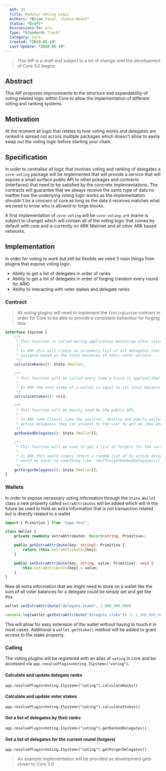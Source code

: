 ```yaml
---
  AIP: 33
  Title: Modular Voting Logic
  Authors: *Brian Faust, Joshua Noack*
  Status: *Draft*
  Discussions-To: n/a
  Type: *Standards Track*
  Category: Core
  Created: *2019-05-19*
  Last Update: *2019-05-19*
---
```


> This AIP is a draft and subject to a lot of change until the development of Core 3.0 begins.

## Abstract

This AIP proposes improvements to the structure and expandability of voting related logic within Core to allow the implementation of different voting and ranking systems.

## Motivation

At the moment all logic that relates to how voting works and delegates are ranked is spread out across multiple packages which doesn't allow to easily swap out the voting logic before starting your chain.

## Specification

In order to centralise all logic that involves voting and ranking of delegates a `core-voting` package will be implemented that will provide a service that will expose a small surface public API to other pckages and contracts (interfaces) that need to be satisfied by the concrete implementations. The contracts will guarantee that we always receive the same type of data no mattter how the underlying voting logic works as the implementation shouldn't be a concern of core as long as the data it receives matches what we need to know who is allowed to forge blocks.

A first implementation of `core-voting` will be `core-voting-ark` (name is subject to change) which will contain all of the voting logic that comes by default with core and is currently on ARK Mainnet and all other ARK based networks.

## Implementation

In order for voting to work but still be flexible we need 3 main things from plugins that expose voting logic.

- Ability to get a list of delegates in order of ranks
- Ability to get a list of delegates in order of forging (random every round for ARK)
- Ability to interacting with voter stakes and delegate ranks

### Contract

> All voting plugins will need to implement the `IVotingSystem` contract in order for Core to be able to provide a consistent behaviour for forging lists.

```ts
interface ISystem {
    /**
     * This function is called during application bootstrap after voting transactions are applied.
     *
     * In ARK this will create an in-memory list of all delegates that get a numerical rank
     * assigned based on the total balances of their voter wallets.
     */
    calculateRanks(): State.IWallet;
    
    /**
     * This function will be called every time a block is applied that contains transactions.
     *
     * In ARK the vote stake of a wallet is equal to its total balance and the sum of those is used to rank a delegate.
     */
    calculateStakes(): void;

    /**
     * This function will be mainly used by the public API.
     *
     * In ARK some Clients like the explorer, desktop and mobile wallet need a list of
     * active delegates they can present to the user to get an idea who they can vote for.
     */
    getRankedDelegates(): State.IWallet[];
    
    /**
     * This function will be used to get a list of forgers for the current round.
     *
     * In ARK this would simply return a random list of 51 active delegates which
     * would be equal to something like `shuffle(getRankedDelegates())`.
     */
    getForgerDelegates(): State.IWallet[];
}
```

### Wallets

In order to expose necessary voting information through the `State.Wallet` class a new property called `extraAttributes` will be added which will in the future be used to hold an extra information that is not transaction related but is directly related to a wallet.

```ts
import { Primitive } from 'type-fest';

class Wallet {
    private readonly extraAttributes: Record<string, Primitive>;

    public getExtraAttribute(key: string): Primitive {
        return (this.extraAttributes[key];
    }

    public setExtraAttribute(key: string, value: Primitive): void {
        this.extraAttributes[key] = value;
    }
}
```

Now all extra information that we might need to store on a wallet like the sum of all voter balances for a delegate could be simply set and get like this.

```ts
wallet.setExtraAttribute("delegate.stake", 1_000_000_000)

console.log(wallet.getExtraAttribute("delegate.stake")) // 1_000_000_000
```

This will allow for easy extension of the wallet without having to touch it in most cases. Additional a `wallet.getStake()` method will be added to grant access to the stake property.

### Calling

The voting plugins will be registered with an alias of `voting` in core and be accessed via `app.resolvePlugin<Voting.ISystem>("voting")`.

#### Calculate and update delegate ranks

`app.resolvePlugin<Voting.ISystem>("voting").calculateRanks()`

#### Calculate and update voter stakes

`app.resolvePlugin<Voting.ISystem>("voting").calculateStakes()`

#### Get a list of delegates by their ranks

`app.resolvePlugin<Voting.ISystem>("voting").getRankedDelegates()`

#### Get a list of delegates for the current round (forgers)

`app.resolvePlugin<Voting.ISystem>("voting").getForgerDelegates()`

 > An example implementation will be provided as development gets closer to Core 3.0

